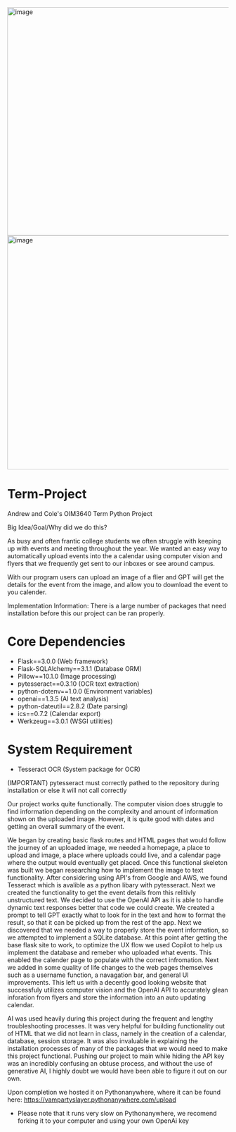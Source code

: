 <img width="518" alt="image" src="https://github.com/user-attachments/assets/7e1b8517-8035-4270-b379-59861cda8491">
<img width="531" alt="image" src="https://github.com/user-attachments/assets/b8c8b561-a9d1-4696-a432-a27d98cee060">

# Term-Project
Andrew and Cole's OIM3640 Term Python Project

Big Idea/Goal/Why did we do this?

As busy and often frantic college students we often struggle with keeping up with events and meeting throughout the year. We wanted an easy way to automatically upload events into the a calendar using computer vision and flyers that we frequently get sent to our inboxes or see around campus.

With our program users can upload an image of a flier and GPT will get the details for the event from the image, and allow you to download the event to you calender.


Implementation Information:
There is a large number of packages that need installation before this our project can be ran properly.

# Core Dependencies
- Flask==3.0.0 (Web framework)
- Flask-SQLAlchemy==3.1.1 (Database ORM)
- Pillow==10.1.0 (Image processing)
- pytesseract==0.3.10 (OCR text extraction)
- python-dotenv==1.0.0 (Environment variables)
- openai==1.3.5 (AI text analysis)
- python-dateutil==2.8.2 (Date parsing)
- ics==0.7.2 (Calendar export)
- Werkzeug==3.0.1 (WSGI utilities)

# System Requirement
- Tesseract OCR (System package for OCR)

(IMPORTANT) pytesseract must correctly pathed to the repository during installation or else it will not call correctly




Our project works quite functionally. The computer vision does struggle to find information depending on the complexity and amount of information shown on the uploaded image. However, it is quite good with dates and getting an overall summary of the event.

We began by creating basic flask routes and HTML pages that would follow the journey of an uploaded image, we needed a homepage, a place to upload and image, a place where uploads could live, and a calendar page where the output would eventually get placed. Once this functional skeleton was built we began researching how to implement the image to text functionality.  After considering using API's from Google and AWS, we found Tesseract which is avalible as a python libary with pytesseract. Next we created the functionality to get the event details from this relitivly unstructured text. We decided to use the OpenAI API as it is able to handle dynamic text responses better that code we could create.  We created a prompt to tell GPT exactly what to look for in the text and how to format the result, so that it can be picked up from the rest of the app. Next we discovered that we needed a way to properly store the event information, so we attempted to implement a SQLite database. At this point after getting the base flask site to work, to optimize the UX flow we used Copilot to help us implement the database and remeber who uploaded what events.  This enabled the calender page to populate with the correct infromation. Next we added in some quality of life changes to the web pages themselves such as a username function, a navagation bar, and general UI improvements. This left us with a decently good looking website that successfuly utilizes computer vision and the OpenAI API to accurately glean inforation from flyers and store the information into an auto updating calendar.


AI was used heavily during this project during the frequent and lengthy troubleshooting processes. It was very helpful for building functionality out of HTML that we did not learn in class, namely in the creation of a calendar, database, session storage. It was also invaluable in explaining the installation processes of many of the packages that we would need to make this project functional. Pushing our project to main while hiding the API key was an incredibly confusing an obtuse process, and without the use of generative AI, I highly doubt we would have been able to figure it out on our own.

Upon completion we hosted it on Pythonanywhere, where it can be found here: https://vampartyslayer.pythonanywhere.com/upload
* Please note that it runs very slow on Pythonanywhere, we recomend forking it to your computer and using your own OpenAi key
